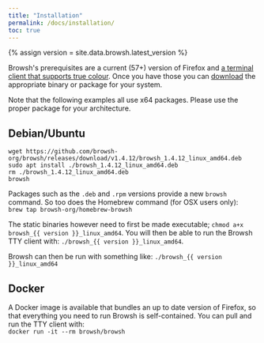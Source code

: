 ```yaml
---
title: "Installation"
permalink: /docs/installation/
toc: true
---
```


{% assign version = site.data.browsh.latest_version %}

Browsh's prerequisites are a current (57+) version of Firefox and [a terminal client that supports true colour](https://gist.github.com/XVilka/8346728). Once you have those you can [download](/downloads/) the appropriate binary or package for your system.

Note that the following examples all use x64 packages. Please use the proper package for your architecture.

## Debian/Ubuntu
```
wget https://github.com/browsh-org/browsh/releases/download/v1.4.12/browsh_1.4.12_linux_amd64.deb
sudo apt install ./browsh_1.4.12_linux_amd64.deb
rm ./browsh_1.4.12_linux_amd64.deb
browsh
```

Packages such as the `.deb` and `.rpm` versions provide a new `browsh` command.
So too does the Homebrew command (for OSX users only):    
`brew tap browsh-org/homebrew-browsh`

The static binaries however need to first be made executable; `chmod a+x browsh_{{ version }}_linux_amd64`. You will then be able to run the Browsh TTY client with: `./browsh_{{ version }}_linux_amd64`.

Browsh can then be run with something like: `./browsh_{{ version }}_linux_amd64`

## Docker

A Docker image is available that bundles an up to date version of Firefox, so that everything you need to run Browsh is self-contained. You can pull and run the TTY client with:    
`docker run -it --rm browsh/browsh`
